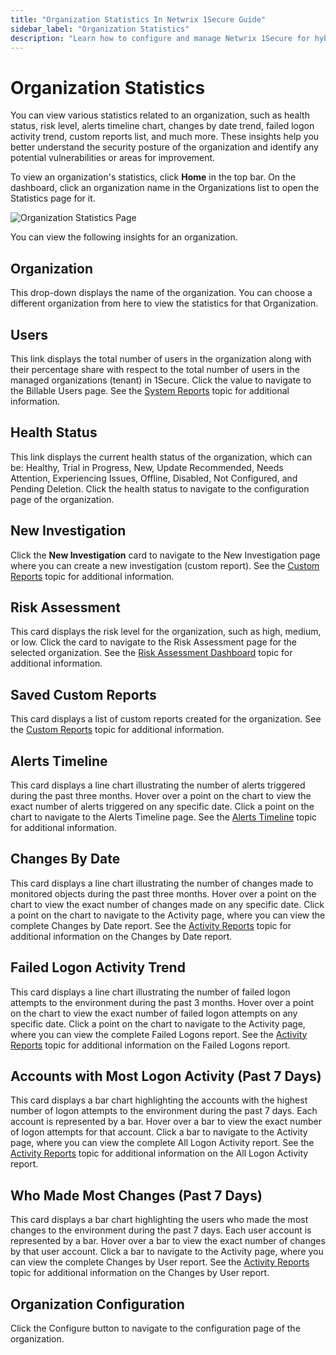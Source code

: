 ```yaml
---
title: "Organization Statistics In Netwrix 1Secure Guide"
sidebar_label: "Organization Statistics"
description: "Learn how to configure and manage Netwrix 1Secure for hybrid security. This guide covers setup, monitoring, and analytics to help secure cloud and on prem data"
---
```


# Organization Statistics

You can view various statistics related to an organization, such as health status, risk level,
alerts timeline chart, changes by date trend, failed logon activity trend, custom reports list, and
much more. These insights help you better understand the security posture of the organization and
identify any potential vulnerabilities or areas for improvement.

To view an organization's statistics, click **Home** in the top bar. On the dashboard, click an
organization name in the Organizations list to open the Statistics page for it.

![Organization Statistics Page](/img/product_docs/1secure/admin/dashboard/organizationstatistics.webp)

You can view the following insights for an organization.

## Organization

This drop-down displays the name of the organization. You can choose a different organization from
here to view the statistics for that Organization.

## Users

This link displays the total number of users in the organization along with their percentage share
with respect to the total number of users in the managed organizations (tenant) in 1Secure. Click
the value to navigate to the Billable Users page. See the
[System Reports](/docs/1secure/reporting/report-types/system-reports.md) topic for additional information.

## Health Status

This link displays the current health status of the organization, which can be: Healthy, Trial in
Progress, New, Update Recommended, Needs Attention, Experiencing Issues, Offline, Disabled, Not
Configured, and Pending Deletion. Click the health status to navigate to the configuration page of
the organization.

## New Investigation

Click the **New Investigation** card to navigate to the New Investigation page where you can create
a new investigation (custom report). See the [ Custom Reports](/docs/1secure/reporting/custom-reports.md)
topic for additional information.

## Risk Assessment

This card displays the risk level for the organization, such as high, medium, or low. Click the card
to navigate to the Risk Assessment page for the selected organization. See the
[Risk Assessment Dashboard](/docs/1secure/monitoring-and-analytics/risk-assessment/risk-profiles.md) topic for additional
information.

## Saved Custom Reports

This card displays a list of custom reports created for the organization. See the
[ Custom Reports](/docs/1secure/reporting/custom-reports.md) topic for additional information.

## Alerts Timeline

This card displays a line chart illustrating the number of alerts triggered during the past three
months. Hover over a point on the chart to view the exact number of alerts triggered on any specific
date. Click a point on the chart to navigate to the Alerts Timeline page. See the
[Alerts Timeline](/docs/1secure/monitoring-and-analytics/alerts/alert-timeline.md) topic for additional information.

## Changes By Date

This card displays a line chart illustrating the number of changes made to monitored objects during
the past three months. Hover over a point on the chart to view the exact number of changes made on
any specific date. Click a point on the chart to navigate to the Activity page, where you can view
the complete Changes by Date report. See the [Activity Reports](/docs/1secure/reporting/report-types/activity-reports.md)
topic for additional information on the Changes by Date report.

## Failed Logon Activity Trend

This card displays a line chart illustrating the number of failed logon attempts to the environment
during the past 3 months. Hover over a point on the chart to view the exact number of failed logon
attempts on any specific date. Click a point on the chart to navigate to the Activity page, where
you can view the complete Failed Logons report. See the
[Activity Reports](/docs/1secure/reporting/report-types/activity-reports.md) topic for additional information on the Failed
Logons report.

## Accounts with Most Logon Activity (Past 7 Days)

This card displays a bar chart highlighting the accounts with the highest number of logon attempts
to the environment during the past 7 days. Each account is represented by a bar. Hover over a bar to
view the exact number of logon attempts for that account. Click a bar to navigate to the Activity
page, where you can view the complete All Logon Activity report. See the
[Activity Reports](/docs/1secure/reporting/report-types/activity-reports.md) topic for additional information on the All
Logon Activity report.

## Who Made Most Changes (Past 7 Days)

This card displays a bar chart highlighting the users who made the most changes to the environment
during the past 7 days. Each user account is represented by a bar. Hover over a bar to view the
exact number of changes by that user account. Click a bar to navigate to the Activity page, where
you can view the complete Changes by User report. See the
[Activity Reports](/docs/1secure/reporting/report-types/activity-reports.md) topic for additional information on the Changes
by User report.

## Organization Configuration

Click the Configure button to navigate to the configuration page of the organization.
